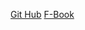 [Git Hub](https://github.com/jbjonesjb)
[F-Book](https://www.facebook.com/profile.php?id=1002297955)
